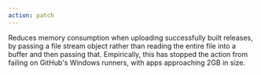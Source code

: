 ```yaml
---
action: patch
---
```


Reduces memory consumption when uploading successfully built releases, by passing a file stream object rather than reading the entire file into a buffer and then passing that. Empirically, this has stopped the action from failing on GitHub's Windows runners, with apps approaching 2GB in size.
